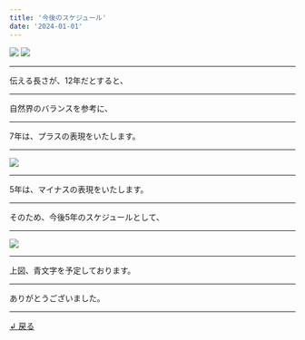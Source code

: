 ```yaml
---
title: '今後のスケジュール'
date: '2024-01-01'
---
```

![](/images/0-1.png)
![](/images/0-1.jpg)
***
伝える長さが、12年だとすると、
***
自然界のバランスを参考に、
***
7年は、プラスの表現をいたします。
***
![](/images/0-1_.jpg)
***
5年は、マイナスの表現をいたします。
***
そのため、今後5年のスケジュールとして、
***
![](/images/0-1__.jpg)
***
上図、青文字を予定しております。
***
ありがとうございました。
***
[ ↲ 戻る ](https://01234567890.thebase.in/about)
